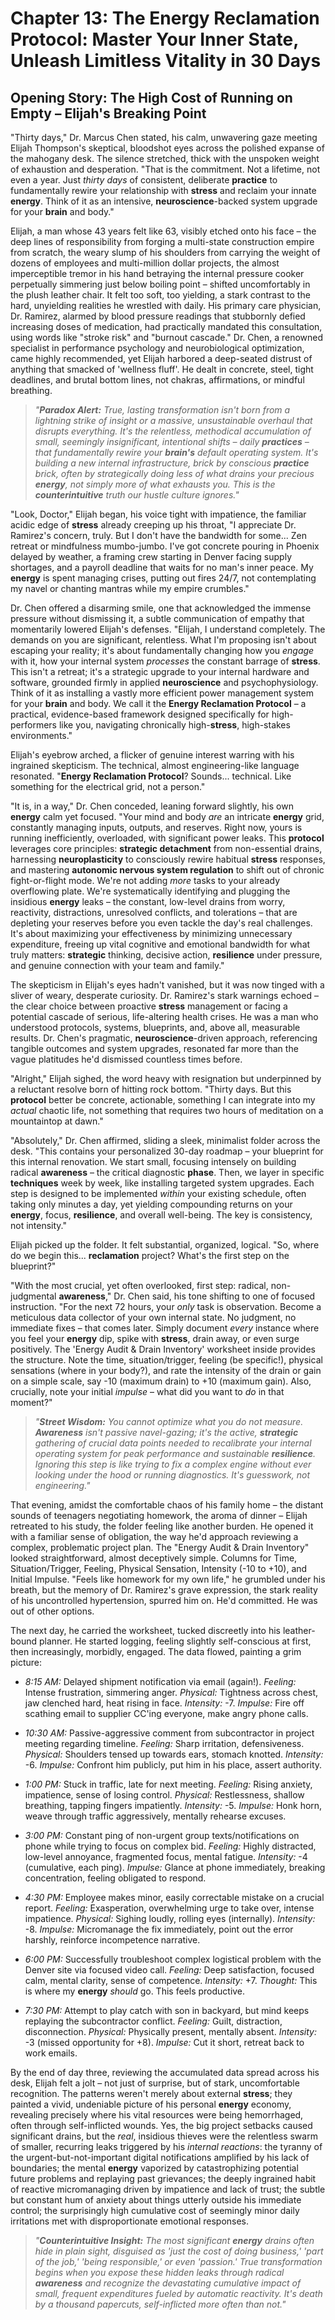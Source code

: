 # Chapter 13: The Energy Reclamation Protocol: Master Your Inner State, Unleash Limitless Vitality in 30 Days

## Opening Story: The High Cost of Running on Empty – Elijah's Breaking Point

"Thirty days," Dr. Marcus Chen stated, his calm, unwavering gaze meeting Elijah Thompson's skeptical, bloodshot eyes across the polished expanse of the mahogany desk. The silence stretched, thick with the unspoken weight of exhaustion and desperation. "That is the commitment. Not a lifetime, not even a year. Just *thirty days* of consistent, deliberate **practice** to fundamentally rewire your relationship with **stress** and reclaim your innate **energy**. Think of it as an intensive, **neuroscience**-backed system upgrade for your **brain** and body."

Elijah, a man whose 43 years felt like 63, visibly etched onto his face – the deep lines of responsibility from forging a multi-state construction empire from scratch, the weary slump of his shoulders from carrying the weight of dozens of employees and multi-million dollar projects, the almost imperceptible tremor in his hand betraying the internal pressure cooker perpetually simmering just below boiling point – shifted uncomfortably in the plush leather chair. It felt too soft, too yielding, a stark contrast to the hard, unyielding realities he wrestled with daily. His primary care physician, Dr. Ramirez, alarmed by blood pressure readings that stubbornly defied increasing doses of medication, had practically mandated this consultation, using words like "stroke risk" and "burnout cascade." Dr. Chen, a renowned specialist in performance psychology and neurobiological optimization, came highly recommended, yet Elijah harbored a deep-seated distrust of anything that smacked of 'wellness fluff'. He dealt in concrete, steel, tight deadlines, and brutal bottom lines, not chakras, affirmations, or mindful breathing.

> *"**Paradox Alert:** True, lasting transformation isn't born from a lightning strike of insight or a massive, unsustainable overhaul that disrupts everything. It's the relentless, methodical accumulation of small, seemingly insignificant, intentional shifts – daily **practices** – that fundamentally rewire your **brain's** default operating system. It's building a new internal infrastructure, brick by conscious **practice** brick, often by strategically doing *less* of what drains your precious **energy**, not simply *more* of what exhausts you. This is the **counterintuitive** truth our hustle culture ignores."*

"Look, Doctor," Elijah began, his voice tight with impatience, the familiar acidic edge of **stress** already creeping up his throat, "I appreciate Dr. Ramirez's concern, truly. But I don't have the bandwidth for some... Zen retreat or mindfulness mumbo-jumbo. I've got concrete pouring in Phoenix delayed by weather, a framing crew starting in Denver facing supply shortages, and a payroll deadline that waits for no man's inner peace. My **energy** is spent managing crises, putting out fires 24/7, not contemplating my navel or chanting mantras while my empire crumbles."

Dr. Chen offered a disarming smile, one that acknowledged the immense pressure without dismissing it, a subtle communication of empathy that momentarily lowered Elijah's defenses. "Elijah, I understand completely. The demands on you are significant, relentless. What I'm proposing isn't about escaping your reality; it's about fundamentally changing how you *engage* with it, how your internal system *processes* the constant barrage of **stress**. This isn't a retreat; it's a strategic upgrade to your internal hardware and software, grounded firmly in applied **neuroscience** and psychophysiology. Think of it as installing a vastly more efficient power management system for your **brain** and body. We call it the **Energy Reclamation Protocol** – a practical, evidence-based framework designed specifically for high-performers like you, navigating chronically high-**stress**, high-stakes environments."

Elijah's eyebrow arched, a flicker of genuine interest warring with his ingrained skepticism. The technical, almost engineering-like language resonated. "**Energy Reclamation Protocol**? Sounds... technical. Like something for the electrical grid, not a person."

"It is, in a way," Dr. Chen conceded, leaning forward slightly, his own **energy** calm yet focused. "Your mind and body *are* an intricate **energy** grid, constantly managing inputs, outputs, and reserves. Right now, yours is running inefficiently, overloaded, with significant power leaks. This **protocol** leverages core principles: **strategic detachment** from non-essential drains, harnessing **neuroplasticity** to consciously rewire habitual **stress** responses, and mastering **autonomic nervous system regulation** to shift out of chronic fight-or-flight mode. We're not adding *more* tasks to your already overflowing plate. We're systematically identifying and plugging the insidious **energy** leaks – the constant, low-level drains from worry, reactivity, distractions, unresolved conflicts, and tolerations – that are depleting your reserves before you even tackle the day's real challenges. It's about maximizing your effectiveness by minimizing unnecessary expenditure, freeing up vital cognitive and emotional bandwidth for what truly matters: **strategic** thinking, decisive action, **resilience** under pressure, and genuine connection with your team and family."

The skepticism in Elijah's eyes hadn't vanished, but it was now tinged with a sliver of weary, desperate curiosity. Dr. Ramirez's stark warnings echoed – the clear choice between proactive **stress** management or facing a potential cascade of serious, life-altering health crises. He was a man who understood protocols, systems, blueprints, and, above all, measurable results. Dr. Chen's pragmatic, **neuroscience**-driven approach, referencing tangible outcomes and system upgrades, resonated far more than the vague platitudes he'd dismissed countless times before.

"Alright," Elijah sighed, the word heavy with resignation but underpinned by a reluctant resolve born of hitting rock bottom. "Thirty days. But this **protocol** better be concrete, actionable, something I can integrate into my *actual* chaotic life, not something that requires two hours of meditation on a mountaintop at dawn."

"Absolutely," Dr. Chen affirmed, sliding a sleek, minimalist folder across the desk. "This contains your personalized 30-day roadmap – your blueprint for this internal renovation. We start small, focusing intensely on building radical **awareness** – the critical diagnostic **phase**. Then, we layer in specific **techniques** week by week, like installing targeted system upgrades. Each step is designed to be implemented *within* your existing schedule, often taking only minutes a day, yet yielding compounding returns on your **energy**, focus, **resilience**, and overall well-being. The key is consistency, not intensity."

Elijah picked up the folder. It felt substantial, organized, logical. "So, where do we begin this... **reclamation** project? What's the first step on the blueprint?"

"With the most crucial, yet often overlooked, first step: radical, non-judgmental **awareness**," Dr. Chen said, his tone shifting to one of focused instruction. "For the next 72 hours, your *only* task is observation. Become a meticulous data collector of your own internal state. No judgment, no immediate fixes – that comes later. Simply document *every* instance where you feel your **energy** dip, spike with **stress**, drain away, or even surge positively. The 'Energy Audit & Drain Inventory' worksheet inside provides the structure. Note the time, situation/trigger, feeling (be specific!), physical sensations (where in your body?), and rate the intensity of the drain or gain on a simple scale, say -10 (maximum drain) to +10 (maximum gain). Also, crucially, note your initial *impulse* – what did you want to *do* in that moment?"

> *"**Street Wisdom:** You cannot optimize what you do not measure. **Awareness** isn't passive navel-gazing; it's the active, **strategic** gathering of crucial data points needed to recalibrate your internal operating system for peak performance and sustainable **resilience**. Ignoring this step is like trying to fix a complex engine without ever looking under the hood or running diagnostics. It's guesswork, not engineering."*

That evening, amidst the comfortable chaos of his family home – the distant sounds of teenagers negotiating homework, the aroma of dinner – Elijah retreated to his study, the folder feeling like another burden. He opened it with a familiar sense of obligation, the way he'd approach reviewing a complex, problematic project plan. The "Energy Audit & Drain Inventory" looked straightforward, almost deceptively simple. Columns for Time, Situation/Trigger, Feeling, Physical Sensation, Intensity (-10 to +10), and Initial Impulse. "Feels like homework for my own life," he grumbled under his breath, but the memory of Dr. Ramirez's grave expression, the stark reality of his uncontrolled hypertension, spurred him on. He'd committed. He was out of other options.

The next day, he carried the worksheet, tucked discreetly into his leather-bound planner. He started logging, feeling slightly self-conscious at first, then increasingly, morbidly, engaged. The data flowed, painting a grim picture:

* *8:15 AM:* Delayed shipment notification via email (again!). *Feeling:* Intense frustration, simmering anger. *Physical:* Tightness across chest, jaw clenched hard, heat rising in face. *Intensity:* -7. *Impulse:* Fire off scathing email to supplier CC'ing everyone, make angry phone calls.

* *10:30 AM:* Passive-aggressive comment from subcontractor in project meeting regarding timeline. *Feeling:* Sharp irritation, defensiveness. *Physical:* Shoulders tensed up towards ears, stomach knotted. *Intensity:* -6. *Impulse:* Confront him publicly, put him in his place, assert authority.

* *1:00 PM:* Stuck in traffic, late for next meeting. *Feeling:* Rising anxiety, impatience, sense of losing control. *Physical:* Restlessness, shallow breathing, tapping fingers impatiently. *Intensity:* -5. *Impulse:* Honk horn, weave through traffic aggressively, mentally rehearse excuses.

* *3:00 PM:* Constant ping of non-urgent group texts/notifications on phone while trying to focus on complex bid. *Feeling:* Highly distracted, low-level annoyance, fragmented focus, mental fatigue. *Intensity:* -4 (cumulative, each ping). *Impulse:* Glance at phone immediately, breaking concentration, feeling obligated to respond.

* *4:30 PM:* Employee makes minor, easily correctable mistake on a crucial report. *Feeling:* Exasperation, overwhelming urge to take over, intense impatience. *Physical:* Sighing loudly, rolling eyes (internally). *Intensity:* -8. *Impulse:* Micromanage the fix immediately, point out the error harshly, reinforce incompetence narrative.

* *6:00 PM:* Successfully troubleshoot complex logistical problem with the Denver site via focused video call. *Feeling:* Deep satisfaction, focused calm, mental clarity, sense of competence. *Intensity:* +7. *Thought:* This is where my **energy** *should* go. This feels productive.

* *7:30 PM:* Attempt to play catch with son in backyard, but mind keeps replaying the subcontractor conflict. *Feeling:* Guilt, distraction, disconnection. *Physical:* Physically present, mentally absent. *Intensity:* -3 (missed opportunity for +8). *Impulse:* Cut it short, retreat back to work emails.

By the end of day three, reviewing the accumulated data spread across his desk, Elijah felt a jolt – not just of surprise, but of stark, uncomfortable recognition. The patterns weren't merely about external **stress**; they painted a vivid, undeniable picture of his personal **energy** economy, revealing precisely where his vital resources were being hemorrhaged, often through self-inflicted wounds. Yes, the big project setbacks caused significant drains, but the *real*, insidious thieves were the relentless swarm of smaller, recurring leaks triggered by his *internal reactions*: the tyranny of the urgent-but-not-important digital notifications amplified by his lack of boundaries; the mental **energy** vaporized by catastrophizing potential future problems and replaying past grievances; the deeply ingrained habit of reactive micromanaging driven by impatience and lack of trust; the subtle but constant hum of anxiety about things utterly outside his immediate control; the surprisingly high cumulative cost of seemingly minor daily irritations met with disproportionate emotional responses.

> *"**Counterintuitive Insight:** The most significant **energy** drains often hide in plain sight, disguised as 'just the cost of doing business,' 'part of the job,' 'being responsible,' or even 'passion.' True transformation begins when you expose these hidden leaks through radical **awareness** and recognize the devastating cumulative impact of small, frequent expenditures fueled by automatic reactivity. It's death by a thousand papercuts, self-inflicted more often than not."*
